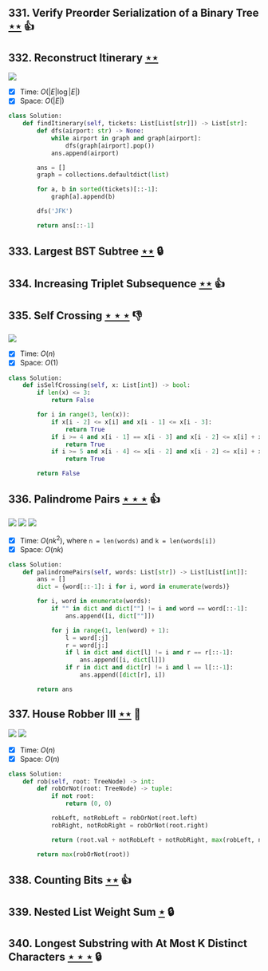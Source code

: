 ## 331. Verify Preorder Serialization of a Binary Tree [$\star\star$](https://leetcode.com/problems/verify-preorder-serialization-of-a-binary-tree) :thumbsup:

## 332. Reconstruct Itinerary [$\star\star$](https://leetcode.com/problems/reconstruct-itinerary)

![](https://img.shields.io/badge/-Depth%20First%20Search-86C166.svg?style=flat-square)

- [x] Time: $O(|E|\log |E|)$
- [x] Space: $O(|E|)$

```python
class Solution:
    def findItinerary(self, tickets: List[List[str]]) -> List[str]:
        def dfs(airport: str) -> None:
            while airport in graph and graph[airport]:
                dfs(graph[airport].pop())
            ans.append(airport)

        ans = []
        graph = collections.defaultdict(list)

        for a, b in sorted(tickets)[::-1]:
            graph[a].append(b)

        dfs('JFK')

        return ans[::-1]
```

## 333. Largest BST Subtree [$\star\star$](https://leetcode.com/problems/largest-bst-subtree) 🔒

## 334. Increasing Triplet Subsequence [$\star\star$](https://leetcode.com/problems/increasing-triplet-subsequence) :thumbsup:

## 335. Self Crossing [$\star\star\star$](https://leetcode.com/problems/self-crossing) :thumbsdown:

![](https://img.shields.io/badge/-Math-434343.svg?style=flat-square)

- [x] Time: $O(n)$
- [x] Space: $O(1)$

```python
class Solution:
    def isSelfCrossing(self, x: List[int]) -> bool:
        if len(x) <= 3:
            return False

        for i in range(3, len(x)):
            if x[i - 2] <= x[i] and x[i - 1] <= x[i - 3]:
                return True
            if i >= 4 and x[i - 1] == x[i - 3] and x[i - 2] <= x[i] + x[i - 4]:
                return True
            if i >= 5 and x[i - 4] <= x[i - 2] and x[i - 2] <= x[i] + x[i - 4] and x[i - 1] <= x[i - 3] and x[i - 3] <= x[i - 1] + x[i - 5]:
                return True

        return False
```

## 336. Palindrome Pairs [$\star\star\star$](https://leetcode.com/problems/palindrome-pairs) :thumbsup:

![](https://img.shields.io/badge/-Hash%20Table-7BA23F.svg?style=flat-square) ![](https://img.shields.io/badge/-String-60373E.svg?style=flat-square) ![](https://img.shields.io/badge/-Trie-A5A051.svg?style=flat-square)

- [x] Time: $O(nk^2)$, where `n = len(words)` and `k = len(words[i])`
- [x] Space: $O(nk)$

```python
class Solution:
    def palindromePairs(self, words: List[str]) -> List[List[int]]:
        ans = []
        dict = {word[::-1]: i for i, word in enumerate(words)}

        for i, word in enumerate(words):
            if "" in dict and dict[""] != i and word == word[::-1]:
                ans.append([i, dict[""]])

            for j in range(1, len(word) + 1):
                l = word[:j]
                r = word[j:]
                if l in dict and dict[l] != i and r == r[::-1]:
                    ans.append([i, dict[l]])
                if r in dict and dict[r] != i and l == l[::-1]:
                    ans.append([dict[r], i])

        return ans
```

## 337. House Robber III [$\star\star$](https://leetcode.com/problems/house-robber-iii) :muscle:

![](https://img.shields.io/badge/-Depth%20First%20Search-86C166.svg?style=flat-square) ![](https://img.shields.io/badge/-Tree-227D51.svg?style=flat-square)

- [x] Time: $O(n)$
- [x] Space: $O(n)$

```python
class Solution:
    def rob(self, root: TreeNode) -> int:
        def robOrNot(root: TreeNode) -> tuple:
            if not root:
                return (0, 0)

            robLeft, notRobLeft = robOrNot(root.left)
            robRight, notRobRight = robOrNot(root.right)

            return (root.val + notRobLeft + notRobRight, max(robLeft, notRobLeft) + max(robRight, notRobRight))

        return max(robOrNot(root))
```

## 338. Counting Bits [$\star\star$](https://leetcode.com/problems/counting-bits) :thumbsup:

## 339. Nested List Weight Sum [$\star$](https://leetcode.com/problems/nested-list-weight-sum) 🔒

## 340. Longest Substring with At Most K Distinct Characters [$\star\star\star$](https://leetcode.com/problems/longest-substring-with-at-most-k-distinct-characters) 🔒
